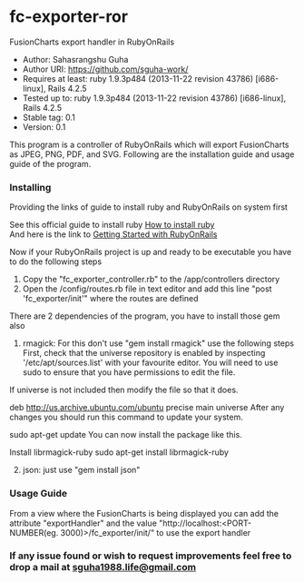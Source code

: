# fc-exporter-ror
FusionCharts export handler in RubyOnRails

* Author: Sahasrangshu Guha
* Author URI: https://github.com/sguha-work/
* Requires at least: ruby 1.9.3p484 (2013-11-22 revision 43786) [i686-linux], Rails 4.2.5
* Tested up to: ruby 1.9.3p484 (2013-11-22 revision 43786) [i686-linux], Rails 4.2.5
* Stable tag: 0.1
* Version: 0.1 

This program is a controller of RubyOnRails which will export FusionCharts as JPEG, PNG, PDF, and SVG. Following are the installation guide and usage guide of the program.

### Installing
  Providing the links of guide to install ruby and RubyOnRails on system first
  
  See this official guide to install ruby [How to install ruby](https://www.ruby-lang.org/en/documentation/installation/)    
  And here is the link to [Getting Started with RubyOnRails](http://guides.rubyonrails.org/getting_started.html)
  
  Now if your RubyOnRails project is up and ready to be executable you have to do the following steps
  
1.	Copy the "fc_exporter_controller.rb" to the <root>/app/controllers directory
2.	Open the <root>/config/routes.rb file in text editor and add this line "post 'fc_exporter/init'" where the routes are defined

  There are 2 dependencies of the program, you have to install those gem also
  
1. rmagick: For this don't use "gem install rmagick" use the following steps
	First, check that the universe repository is enabled by inspecting '/etc/apt/sources.list' with your favourite editor.
 You will need to use sudo to ensure that you have permissions to edit the file.

 If universe is not included then modify the file so that it does.

 deb http://us.archive.ubuntu.com/ubuntu precise main universe
 After any changes you should run this command to update your system.

 sudo apt-get update
 You can now install the package like this.

 Install librmagick-ruby
 sudo apt-get install librmagick-ruby	
 
2. json: just use "gem install json" 


### Usage Guide

From a view where the FusionCharts is being displayed you can add the attribute "exportHandler" and the value "http://localhost:<PORT-NUMBER(eg. 3000)>/fc_exporter/init/" to use the export handler

### If any issue found or wish to request improvements feel free to drop a mail at sguha1988.life@gmail.com

